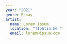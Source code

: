 ```yaml
---
year: "2021"
genre: Essay
artist:
  name: Lorem Ipsum
  location: "TIohtia:ke "
  email: lorem@ipsum.com
---
```

